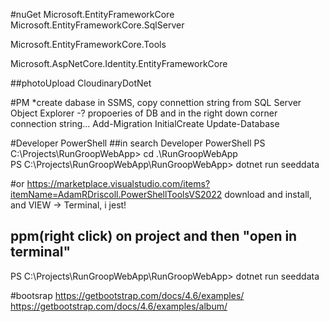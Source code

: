 


#nuGet
Microsoft.EntityFrameworkCore
Microsoft.EntityFrameworkCore.SqlServer

Microsoft.EntityFrameworkCore.Tools

Microsoft.AspNetCore.Identity.EntityFrameworkCore

##photoUpload
CloudinaryDotNet


#PM
*create dabase in SSMS, copy connettion string from SQL Server Object Explorer -? propoeries of DB and in the right down corner connection string...
Add-Migration InitialCreate
Update-Database


#Developer PowerShell 
##in search Developer PowerShell
PS C:\Projects\RunGroopWebApp> cd .\RunGroopWebApp\
PS C:\Projects\RunGroopWebApp\RunGroopWebApp> dotnet run seeddata

#or https://marketplace.visualstudio.com/items?itemName=AdamRDriscoll.PowerShellToolsVS2022
download and install, and VIEW -> Terminal, i jest!

## ppm(right click) on project and then "open in terminal"
PS C:\Projects\RunGroopWebApp\RunGroopWebApp> dotnet run seeddata


#bootsrap
https://getbootstrap.com/docs/4.6/examples/
https://getbootstrap.com/docs/4.6/examples/album/